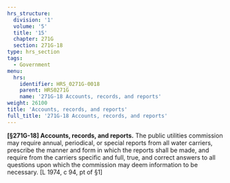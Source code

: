 ```yaml
---
hrs_structure:
  division: '1'
  volume: '5'
  title: '15'
  chapter: 271G
  section: 271G-18
type: hrs_section
tags:
  - Government
menu:
  hrs:
    identifier: HRS_0271G-0018
    parent: HRS0271G
    name: '271G-18 Accounts, records, and reports'
weight: 26100
title: 'Accounts, records, and reports'
full_title: '271G-18 Accounts, records, and reports'
---
```

**[§271G-18] Accounts, records, and reports.** The public utilities commission may require annual, periodical, or special reports from all water carriers, prescribe the manner and form in which the reports shall be made, and require from the carriers specific and full, true, and correct answers to all questions upon which the commission may deem information to be necessary. [L 1974, c 94, pt of §1]